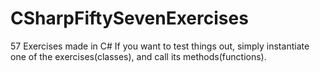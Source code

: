 # CSharpFiftySevenExercises
57 Exercises made in C#
If you want to test things out, simply instantiate one of the exercises(classes), and call its methods(functions).
